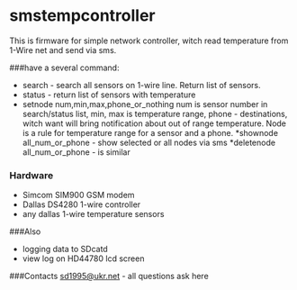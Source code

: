 # smstempcontroller
This is firmware for simple network controller, witch read temperature from 1-Wire net and send via sms.

###have a several command:
* search - search all sensors on 1-wire line. Return list of sensors.
* status - return list of sensors with temperature
* setnode num,min,max,phone_or_nothing  num is sensor number in search/status list, min, max is temperature range, phone - destinations, witch want will bring notification about out of range temperature. Node is a rule for temperature range for a sensor and a phone.
*shownode all_num_or_phone - show selected or all nodes via sms
*deletenode all_num_or_phone - is similar


### Hardware
* Simcom SIM900 GSM modem
* Dallas DS4280 1-wire controller
* any dallas 1-wire temperature sensors

###Also
* logging data to SDcatd
* view log on HD44780 lcd screen

###Contacts
sd1995@ukr.net - all questions ask here
